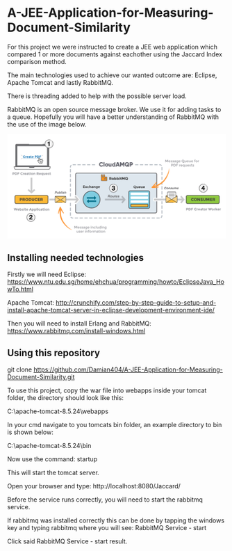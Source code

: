 # A-JEE-Application-for-Measuring-Document-Similarity

For this project we were instructed to create a JEE web application which compared 1 or more documents against eachother using the Jaccard Index comparison method.

The main technologies used to achieve our wanted outcome are: Eclipse, Apache Tomcat and lastly RabbitMQ.

There is threading added to help with the possible server load.

RabbitMQ is an open source message broker. We use it for adding tasks to a queue.
Hopefully you will have a better understanding of RabbitMQ with the use of the image below.

![](Images/rabbitmq.png)

## Installing needed technologies
Firstly we will need Eclipse: https://www.ntu.edu.sg/home/ehchua/programming/howto/EclipseJava_HowTo.html

Apache Tomcat: http://crunchify.com/step-by-step-guide-to-setup-and-install-apache-tomcat-server-in-eclipse-development-environment-ide/

Then you will need to install Erlang and RabbitMQ: https://www.rabbitmq.com/install-windows.html

## Using this repository
git clone https://github.com/Damian404/A-JEE-Application-for-Measuring-Document-Similarity.git

To use this project, copy the war file into webapps inside your tomcat folder, the directory should look like this:

C:\apache-tomcat-8.5.24\webapps

In your cmd navigate to you tomcats bin folder, an example directory to bin is shown below:

C:\apache-tomcat-8.5.24\bin

Now use the command: startup

This will start the tomcat server.

Open your browser and type:
http://localhost:8080/Jaccard/

Before the service runs correctly, you will need to start the rabbitmq service.

If rabbitmq was installed correctly this can be done by tapping the windows key and typing rabbitmq where you will see: RabbitMQ Service - start

Click said RabbitMQ Service - start result.
